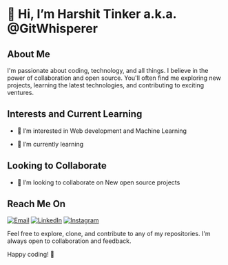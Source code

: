

# 👋 Hi, I’m Harshit Tinker a.k.a. @GitWhisperer

## About Me

I'm passionate about coding, technology, and all things. I believe in the power of collaboration and open source. You'll often find me exploring new projects, learning the latest technologies, and contributing to exciting ventures.

## Interests and Current Learning

- 👀 I’m interested in Web development and Machine Learning

- 🌱 I’m currently learning 

## Looking to Collaborate

- 💞️ I’m looking to collaborate on New open source projects

## Reach Me On

[![Email](https://img.shields.io/badge/Email-harshittinker1979%40gmail.com-%23D14836)](mailto:harshittinker1979@gmail.com)
[![LinkedIn](https://img.shields.io/badge/LinkedIn-Harshit%20Tinker-%230077B5)](https://www.linkedin.com/in/harshit-tinker-52b04b299/)
[![Instagram](https://img.shields.io/badge/Instagram-tinker__harshit-%23E4405F)](https://www.instagram.com/tinker_harshit/)

 


Feel free to explore, clone, and contribute to any of my repositories. I'm always open to collaboration and feedback.

Happy coding! 🚀


<!---
GitWhisperer/GitWhisperer is a ✨ special ✨ repository because its `README.md` (this file) appears on your GitHub profile.
You can click the Preview link to take a look at your changes.
--->
